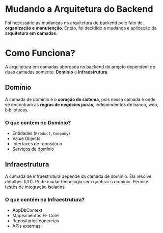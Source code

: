 # Mudando a Arquitetura do Backend
Foi necessário as mudanças na arquitetura do backend pelo fato de, **organização e manutenção**. Então, foi decidido a mudança e aplicação da **arquitetura em camadas**.
# Como Funciona?
A arquitetura em camadas abordada no backend do projeto dependem de duas camadas somente: **Domínio** e **Infraestrutura**.
## Domínio
A camada de domínio é o **coração do sistema**, pois nessa camada é onde se encontram as **regras de negócios puras**, independentes de banco, web, bibliotecas.
### O que contém no Domínio?
- Entidades (`Product`, `Company`)
- Value Objects
- Interfaces de repositório
- Serviços de domínio
## Infraestrutura
A camada de infraestrutura depende da camada de domínio. Ela resolve detalhes (I/O). Pode mudar tecnologia sem quebrar o domínio. Permite testes de integração isolados.
### O que contém na Infraestrutura?
- AppDbContext
- Mapeamentos EF Core
- Repositórios concretos
- APIs externas
